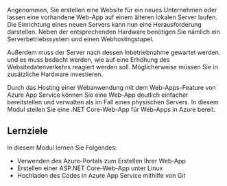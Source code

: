 Angenommen, Sie erstellen eine Website für ein neues Unternehmen oder lassen eine vorhandene Web-App auf einem älteren lokalen Server laufen. Die Einrichtung eines neuen Servers kann nun eine Herausforderung darstellen. Neben der entsprechenden Hardware benötigen Sie nämlich ein Serverbetriebssystem und einen Webhostingstapel.

Außerdem muss der Server nach dessen Inbetriebnahme gewartet werden. und es muss bedacht werden, wie auf eine Erhöhung des Websitedatenverkehrs reagiert werden soll. Möglicherweise müssen Sie in zusätzliche Hardware investieren.

Durch das Hosting einer Webanwendung mit dem Web-Apps-Feature von Azure App Service können Sie eine Web-App deutlich einfacher bereitstellen und verwalten als im Fall eines physischen Servers. In diesem Modul stellen Sie eine .NET Core-Web-App für Web-Apps in Azure bereit.

## <a name="learning-objectives"></a>Lernziele

In diesem Modul lernen Sie Folgendes:

- Verwenden des Azure-Portals zum Erstellen Ihrer Web-App
- Erstellen einer ASP.NET Core-Web-App unter Linux
- Hochladen des Codes in Azure App Service mithilfe von Git
